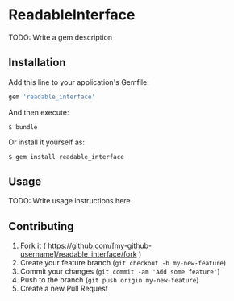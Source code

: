 # ReadableInterface

TODO: Write a gem description

## Installation

Add this line to your application's Gemfile:

```ruby
gem 'readable_interface'
```

And then execute:

    $ bundle

Or install it yourself as:

    $ gem install readable_interface

## Usage

TODO: Write usage instructions here

## Contributing

1. Fork it ( https://github.com/[my-github-username]/readable_interface/fork )
2. Create your feature branch (`git checkout -b my-new-feature`)
3. Commit your changes (`git commit -am 'Add some feature'`)
4. Push to the branch (`git push origin my-new-feature`)
5. Create a new Pull Request
